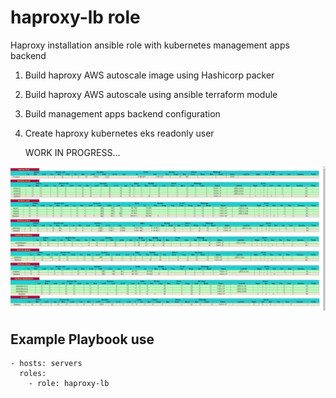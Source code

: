 haproxy-lb role
===============

Haproxy installation ansible role with kubernetes management apps backend
1) Build haproxy AWS autoscale image using Hashicorp packer
2) Build haproxy AWS autoscale using ansible terraform module
3) Build management apps backend configuration
4) Create haproxy kubernetes eks readonly user

    WORK IN PROGRESS...

<img src="../../../images/haproxy.png" width="1200" >


Example Playbook use
--------------------
    - hosts: servers
      roles:
        - role: haproxy-lb

